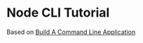 # Node CLI Tutorial

Based on [Build A Command Line Application](https://benjaminbrooke.me/posts/build-a-command-line-app/)
